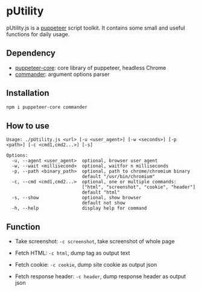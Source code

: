 pUtility
=========

pUtility.js is a [puppeteer](https://github.com/puppeteer/puppeteer/) script toolkit. It contains some small and useful functions for daily usage.

## Dependency

- [puppeteer-core](https://github.com/puppeteer/puppeteer/): core library of puppeteer, headless Chrome
- [commander](https://github.com/tj/commander.js): argument options parser

## Installation

```bash
npm i puppeteer-core commander
```

## How to use

```
Usage: ./pUtility.js <url> [-u <user_agent>] [-w <seconds>] [-p <path>] [-c <cmd1,cmd2...>] [-s]

Options:
  -u, --agent <user_agent>  optional, browser user agent
  -w, --wait <millisecond>  optional, waitfor n milliseconds
  -p, --path <binary_path>  optional, path to chrome/chromium binary
                            default "/usr/bin/chromium"
  -c, --cmd <cmd1,cmd2...>  optional, one or multiple commands:
                            ["html", "screenshot", "cookie", "header"]
                            default "html"
  -s, --show                optional, show browser
                            default not show
  -h, --help                display help for command
```

## Function

- Take screenshot: `-c screenshot`, take screenshot of whole page

- Fetch HTML: `-c html`, dump <html> tag as output text

- Fetch cookie: `-c cookie`, dump site cookie as output json

- Fetch response header: `-c header`, dump response header as output json

